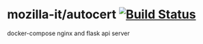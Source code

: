 # mozilla-it/autocert [![Build Status](https://travis-ci.org/mozilla-it/autocert.svg?branch=master)](https://travis-ci.org/mozilla-it/autocert)
docker-compose nginx and flask api server
